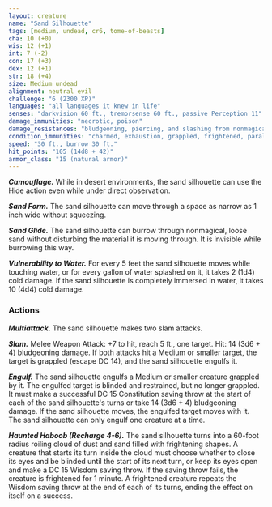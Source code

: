 ```yaml
---
layout: creature
name: "Sand Silhouette"
tags: [medium, undead, cr6, tome-of-beasts]
cha: 10 (+0)
wis: 12 (+1)
int: 7 (-2)
con: 17 (+3)
dex: 12 (+1)
str: 18 (+4)
size: Medium undead
alignment: neutral evil
challenge: "6 (2300 XP)"
languages: "all languages it knew in life"
senses: "darkvision 60 ft., tremorsense 60 ft., passive Perception 11"
damage_immunities: "necrotic, poison"
damage_resistances: "bludgeoning, piercing, and slashing from nonmagical weapons"
condition_immunities: "charmed, exhaustion, grappled, frightened, paralyzed, petrified, poisoned, prone, restrained, unconscious"
speed: "30 ft., burrow 30 ft."
hit_points: "105 (14d8 + 42)"
armor_class: "15 (natural armor)"
---
```


***Camouflage.*** While in desert environments, the sand silhouette can use the Hide action even while under direct observation.

***Sand Form.*** The sand silhouette can move through a space as narrow as 1 inch wide without squeezing.

***Sand Glide.*** The sand silhouette can burrow through nonmagical, loose sand without disturbing the material it is moving through. It is invisible while burrowing this way.

***Vulnerability to Water.*** For every 5 feet the sand silhouette moves while touching water, or for every gallon of water splashed on it, it takes 2 (1d4) cold damage. If the sand silhouette is completely immersed in water, it takes 10 (4d4) cold damage.

### Actions

***Multiattack.*** The sand silhouette makes two slam attacks.

***Slam.*** Melee Weapon Attack: +7 to hit, reach 5 ft., one target. Hit: 14 (3d6 + 4) bludgeoning damage. If both attacks hit a Medium or smaller target, the target is grappled (escape DC 14), and the sand silhouette engulfs it.

***Engulf.*** The sand silhouette engulfs a Medium or smaller creature grappled by it. The engulfed target is blinded and restrained, but no longer grappled. It must make a successful DC 15 Constitution saving throw at the start of each of the sand silhouette's turns or take 14 (3d6 + 4) bludgeoning damage. If the sand silhouette moves, the engulfed target moves with it. The sand silhouette can only engulf one creature at a time.

***Haunted Haboob (Recharge 4-6).*** The sand silhouette turns into a 60-foot radius roiling cloud of dust and sand filled with frightening shapes. A creature that starts its turn inside the cloud must choose whether to close its eyes and be blinded until the start of its next turn, or keep its eyes open and make a DC 15 Wisdom saving throw. If the saving throw fails, the creature is frightened for 1 minute. A frightened creature repeats the Wisdom saving throw at the end of each of its turns, ending the effect on itself on a success.

